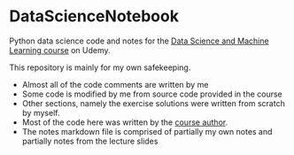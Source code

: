 # DataScienceNotebook

Python data science code and notes for the [Data Science and Machine Learning course](https://www.udemy.com/course/data-science-and-machine-learning-with-python-hands-on/) on Udemy.

This repository is mainly for my own safekeeping.

- Almost all of the code comments are written by me
- Some code is modified by me from source code provided in the course
- Other sections, namely the exercise solutions were written from scratch by myself.
- Most of the code here was written by the [course author](https://www.udemy.com/user/frank-kane-2/).
- The notes markdown file is comprised of partially my own notes and partially notes from the lecture slides
